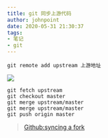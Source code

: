 ```yaml
---
title: git 同步上游代码
author: johnpoint
date: 2020-05-31 21:30:37
tags:
- 笔记
- git
---
```


```
git remote add upstream 上游地址
```
![](https://cdn.lvcshu.workers.dev/img/20200531001.jpg)

```
git fetch upstream
git checkout master
git merge upstream/master
git merge upstream/master
git push origin master
```

> [Github:syncing a fork](https://help.github.com/en/github/collaborating-with-issues-and-pull-requests/syncing-a-fork)
